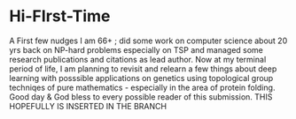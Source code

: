 # Hi-FIrst-Time
A First few nudges
I am 66+ ; did some work on computer science 
about 20 yrs back on NP-hard problems especially
on TSP and managed some research publications and
citations as lead author.
Now at my terminal period of life, I am planning to
revisit and relearn a few things about deep learning
with posssible applications on genetics using
topological group techniqes of pure mathematics - especially
in the area of protein folding.
Good day & God bless to every possible reader of this 
submission. 
THIS HOPEFULLY IS INSERTED IN THE BRANCH
